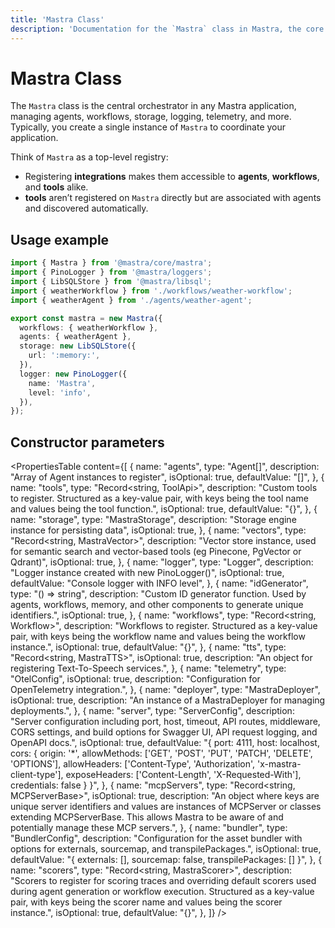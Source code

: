 ```yaml
---
title: 'Mastra Class'
description: 'Documentation for the `Mastra` class in Mastra, the core entry point for managing agents, workflows, MCP servers, and server endpoints.'
---
```


# Mastra Class

The `Mastra` class is the central orchestrator in any Mastra application, managing agents, workflows, storage, logging, telemetry, and more. Typically, you create a single instance of `Mastra` to coordinate your application.

Think of `Mastra` as a top-level registry:

- Registering **integrations** makes them accessible to **agents**, **workflows**, and **tools** alike.
- **tools** aren’t registered on `Mastra` directly but are associated with agents and discovered automatically.

## Usage example

```typescript filename="src/mastra/index.ts"
import { Mastra } from '@mastra/core/mastra';
import { PinoLogger } from '@mastra/loggers';
import { LibSQLStore } from '@mastra/libsql';
import { weatherWorkflow } from './workflows/weather-workflow';
import { weatherAgent } from './agents/weather-agent';

export const mastra = new Mastra({
  workflows: { weatherWorkflow },
  agents: { weatherAgent },
  storage: new LibSQLStore({
    url: ':memory:',
  }),
  logger: new PinoLogger({
    name: 'Mastra',
    level: 'info',
  }),
});
```

## Constructor parameters

<PropertiesTable
content={[
{
name: "agents",
type: "Agent[]",
description: "Array of Agent instances to register",
isOptional: true,
defaultValue: "[]",
},
{
name: "tools",
type: "Record<string, ToolApi>",
description:
"Custom tools to register. Structured as a key-value pair, with keys being the tool name and values being the tool function.",
isOptional: true,
defaultValue: "{}",
},
{
name: "storage",
type: "MastraStorage",
description: "Storage engine instance for persisting data",
isOptional: true,
},
{
name: "vectors",
type: "Record<string, MastraVector>",
description:
"Vector store instance, used for semantic search and vector-based tools (eg Pinecone, PgVector or Qdrant)",
isOptional: true,
},
{
name: "logger",
type: "Logger",
description: "Logger instance created with new PinoLogger()",
isOptional: true,
defaultValue: "Console logger with INFO level",
},
{
name: "idGenerator",
type: "() => string",
description: "Custom ID generator function. Used by agents, workflows, memory, and other components to generate unique identifiers.",
isOptional: true,
},
{
name: "workflows",
type: "Record<string, Workflow>",
description:
"Workflows to register. Structured as a key-value pair, with keys being the workflow name and values being the workflow instance.",
isOptional: true,
defaultValue: "{}",
},
{
name: "tts",
type: "Record<string, MastraTTS>",
isOptional: true,
description: "An object for registering Text-To-Speech services.",
},
{
name: "telemetry",
type: "OtelConfig",
isOptional: true,
description: "Configuration for OpenTelemetry integration.",
},
{
name: "deployer",
type: "MastraDeployer",
isOptional: true,
description: "An instance of a MastraDeployer for managing deployments.",
},
{
name: "server",
type: "ServerConfig",
description:
"Server configuration including port, host, timeout, API routes, middleware, CORS settings, and build options for Swagger UI, API request logging, and OpenAPI docs.",
isOptional: true,
defaultValue:
"{ port: 4111, host: localhost, cors: { origin: '\*', allowMethods: ['GET', 'POST', 'PUT', 'PATCH', 'DELETE', 'OPTIONS'], allowHeaders: ['Content-Type', 'Authorization', 'x-mastra-client-type'], exposeHeaders: ['Content-Length', 'X-Requested-With'], credentials: false } }",
},
{
name: "mcpServers",
type: "Record<string, MCPServerBase>",
isOptional: true,
description:
"An object where keys are unique server identifiers and values are instances of MCPServer or classes extending MCPServerBase. This allows Mastra to be aware of and potentially manage these MCP servers.",
},
{
name: "bundler",
type: "BundlerConfig",
description: "Configuration for the asset bundler with options for externals, sourcemap, and transpilePackages.",
isOptional: true,
defaultValue: "{ externals: [], sourcemap: false, transpilePackages: [] }",
},
{
name: "scorers",
type: "Record<string, MastraScorer>",
description: "Scorers to register for scoring traces and overriding default scorers used during agent generation or workflow execution. Structured as a key-value pair, with keys being the scorer name and values being the scorer instance.",
isOptional: true,
defaultValue: "{}",
},
]}
/>
